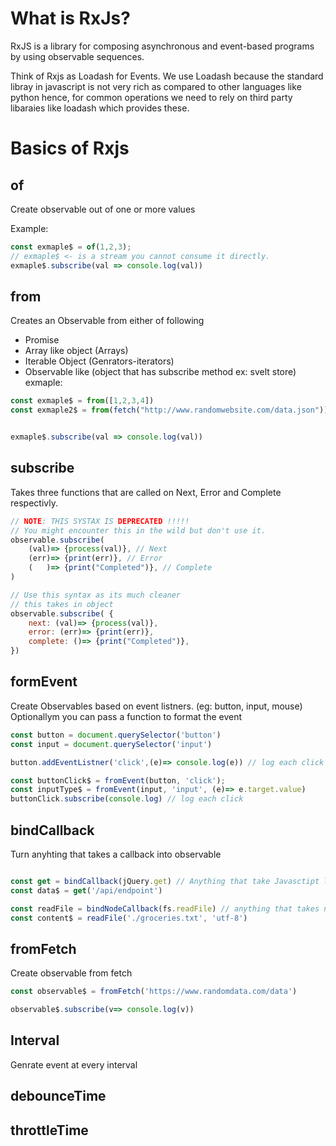 # What is RxJs?

RxJS is a library for composing asynchronous and event-based programs by using observable sequences.

Think of Rxjs as Loadash for Events. We use Loadash because the
standard libray in javascript is not very rich as compared to other
languages like python hence, for common operations we need to rely on 
third party libaraies like loadash which provides these. 

# Basics of Rxjs

## of
Create observable out of one or more values

Example:
```js
const exmaple$ = of(1,2,3);
// exmaple$ <- is a stream you cannot consume it directly.
exmaple$.subscribe(val => console.log(val))
```

## from
Creates an Observable from either of following
- Promise
- Array like object (Arrays)
- Iterable Object (Genrators-iterators)
- Observable like (object that has subscribe method ex: svelt store)
exmaple:
```js
const exmaple$ = from([1,2,3,4])
const exmaple2$ = from(fetch("http://www.randomwebsite.com/data.json"))


exmaple$.subscribe(val => console.log(val))
```

## subscribe

Takes three functions that are called on Next, Error and Complete respectivly.

```js
// NOTE: THIS SYSTAX IS DEPRECATED !!!!!
// You might encounter this in the wild but don't use it.
observable.subscribe(
    (val)=> {process(val)}, // Next
    (err)=> {print(err)}, // Error
    (   )=> {print("Completed")}, // Complete
)

// Use this syntax as its much cleaner 
// this takes in object
observable.subscribe( {
    next: (val)=> {process(val)},
    error: (err)=> {print(err)}, 
    complete: ()=> {print("Completed")},
})
```

## formEvent

Create Observables based on event listners. (eg: button, input, mouse)
Optionallym you can pass a function to format the event

```js
const button = document.querySelector('button')
const input = document.querySelector('input')

button.addEventListner('click',(e)=> console.log(e)) // log each click

const buttonClick$ = fromEvent(button, 'click');
const inputType$ = fromEvent(input, 'input', (e)=> e.target.value)
buttonClick.subscribe(console.log) // log each click
```

## bindCallback

Turn anyhting that takes a callback into observable

```js

const get = bindCallback(jQuery.get) // Anything that take Javasctipt like callback (err, res)
const data$ = get('/api/endpoint')

const readFile = bindNodeCallback(fs.readFile) // anything that takes node style callback
const content$ = readFile('./groceries.txt', 'utf-8')

```
## fromFetch

Create observable from fetch

```js
const observable$ = fromFetch('https://www.randomdata.com/data')

observable$.subscribe(v=> console.log(v))
```

## Interval

Genrate event at every interval

## debounceTime

## throttleTime



